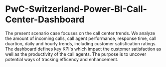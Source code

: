 # PwC-Switzerland-Power-BI-Call-Center-Dashboard
The present scenario case focuses on the call center trends. We analyze the amount of incoming calls, call agent performance, response time, call duartion, daily and hourly trends, including customer satisfication ratings. The dashboard defines key KPI's which impact the customer satisfaction as well as the productivity of the call agents. The purpose is to uncover potential ways of tracking efficency and enhancement.
